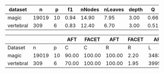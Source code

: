 | dataset | n | p | f1 | nNodes | nLeaves | depth | Q | J |
|---------|---|---|----|--------|---------|-------|---|---|
| magic | 19019 | 10 | 0.94 | 14.90 | 7.95 | 3.00 | 0.66 | 0.46 |
| vertebral | 309 | 6 | 0.83 | 12.40 | 6.70 | 3.00 | 0.51 | 0.50 |


|            |       |     | AFT    | FACET  | AFT   | FACET | AFT   | FACET | AFT   | FACET  |
| ---------- | ----- | --- | ------ | ------ | ----- | ----- | ----- | ----- | ----- | ------ |
| Dataset    | n     | p   | C      | C      | R     | R     | L     | L     | D     | D      |
| magic | 19019 | 10 | 90.00 | 100.00 | 100.00 | 2.20 | 3483.65 | 62.60 | 1.39 | 7.20 | 2.95 | 4.65 | 13.84 | 2.96 |
| vertebral | 309 | 6 | 70.00 | 100.00 | 100.00 | 1.95 | 3995.64 | 48.29 | 1.21 | 4.80 | 2.40 | 3.28 | 17.30 | 2.12 |
